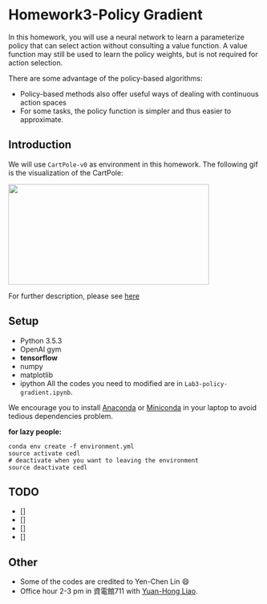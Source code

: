 # Homework3-Policy Gradient

In this homework, you will use a neural network to learn a parameterize policy that can select action without consulting a value function. A value function may still be used to learn the policy weights, but is not required for action selection. 

There are some advantage of the policy-based algorithms:

- Policy-based methods also offer useful ways of dealing with continuous action spaces
- For some tasks, the policy function is simpler and thus easier to approximate.


## Introduction

We will use ```CartPole-v0``` as environment in this homework. The following gif is the visualization of the CartPole: 

<img src="https://cloud.githubusercontent.com/assets/7057863/19025154/dd94466c-8946-11e6-977f-2db4ce478cf3.gif" width="400" height="200" />

For further description, please see [here](https://gym.openai.com/envs/CartPole-v0)

## Setup
- Python 3.5.3
- OpenAI gym
- **tensorflow**
- numpy
- matplotlib
- ipython
All the codes you need to modified are in ```Lab3-policy-gradient.ipynb```. 

We encourage you to install [Anaconda](https://www.anaconda.com/download/) or [Miniconda](https://conda.io/miniconda.html) in your laptop to avoid tedious dependencies problem.

**for lazy people:**

```
conda env create -f environment.yml
source activate cedl
# deactivate when you want to leaving the environment
source deactivate cedl
```

## TODO

- []
- []
- []
- []



## Other
- Some of the codes are credited to Yen-Chen Lin :smile:
- Office hour 2-3 pm in 資電館711 with [Yuan-Hong Liao](https://andrewliao11.github.io).

